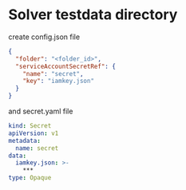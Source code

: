 # Solver testdata directory

create config.json file
```json
{
  "folder": "<folder_id>",
  "serviceAccountSecretRef": {
    "name": "secret",
    "key": "iamkey.json"
  }
}
```

and secret.yaml file

```yaml
kind: Secret
apiVersion: v1
metadata:
  name: secret
data:
  iamkey.json: >-
    ***
type: Opaque
```

